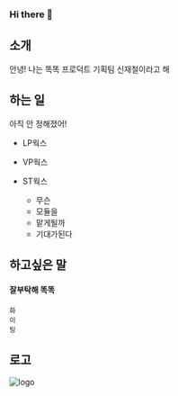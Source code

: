 ### Hi there 👋

## 소개
안녕! 나는 똑똑 프로덕트 기획팀 신재철이라고 해

## 하는 일
아직 안 정해졌어!

- LP웍스
- VP웍스
- ST웍스

    - 무슨
    - 모듈을
    - 맡게될까
    - 기대가된다

## 하고싶은 말
#### 잘부탁해 똑똑

    화
    이
    팅
 
## 로고
![logo](C:\Users\jc\Downloads\가와이.jpg)


<!--
**jcshin0513/jcshin0513** is a ✨ _special_ ✨ repository because its `README.md` (this file) appears on your GitHub profile.

Here are some ideas to get you started:

- 🔭 I’m currently working on ... PO/VC WORKS
- 🌱 I’m currently learning ... VC DOMAIN
- 👯 I’m looking to collaborate on ... SENIOR PO
- 🤔 I’m looking for help with ... GITHUB
- 💬 Ask me about ... EVERYTHING YOU WANT
- 📫 How to reach me: ... JCSHIN@DKDK.KR
- 😄 Pronouns: ... JC  
- ⚡ Fun fact: ... ASK ME^^
-->
